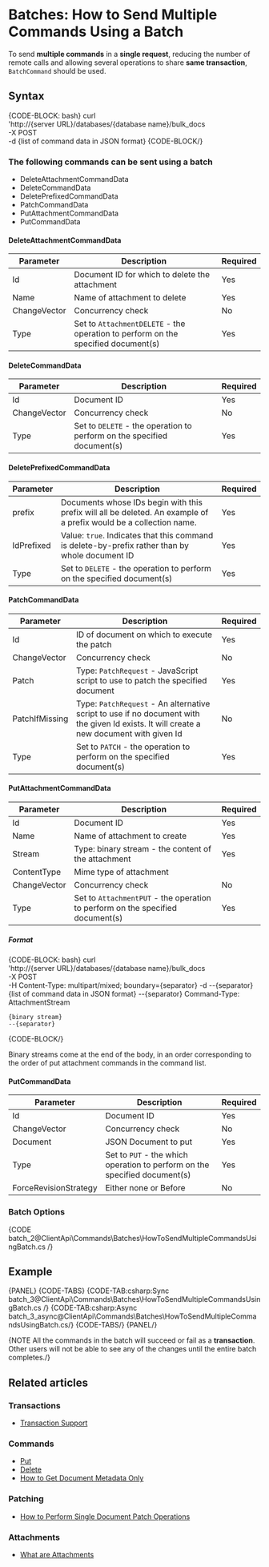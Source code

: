 # Batches: How to Send Multiple Commands Using a Batch

To send **multiple commands** in a **single request**, reducing the number of remote calls and allowing several operations to share **same transaction**, `BatchCommand` should be used.

## Syntax

{CODE-BLOCK: bash}
curl \
    'http://{server URL}/databases/{database name}/bulk_docs \
    -X POST \
    -d {list of command data in JSON format}
{CODE-BLOCK/}

### The following commands can be sent using a batch

* DeleteAttachmentCommandData
* DeleteCommandData
* DeletePrefixedCommandData
* PatchCommandData
* PutAttachmentCommandData
* PutCommandData

#### DeleteAttachmentCommandData

| Parameter | Description | Required |
| - | - | - |
| Id | Document ID for which to delete the attachment | Yes |
| Name | Name of attachment to delete | Yes |
| ChangeVector | Concurrency check | No |
| Type | Set to `AttachmentDELETE` - the operation to perform on the specified document(s) | Yes |

#### DeleteCommandData

| Parameter | Description | Required |
| - | - | - |
| Id | Document ID | Yes |
| ChangeVector | Concurrency check | No |
| Type | Set to `DELETE` - the operation to perform on the specified document(s) | Yes |

#### DeletePrefixedCommandData

| Parameter | Description | Required |
| - | - | - |
| prefix | Documents whose IDs begin with this prefix will all be deleted. An example of a prefix would be a collection name. | Yes |
| IdPrefixed | Value: `true`. Indicates that this command is delete-by-prefix rather than by whole document ID | Yes |
| Type | Set to `DELETE` - the operation to perform on the specified document(s) | Yes |

#### PatchCommandData

| Parameter | Description | Required |
| - | - | - |
| Id | ID of document on which to execute the patch | Yes |
| ChangeVector | Concurrency check | No |
| Patch | Type: `PatchRequest` - JavaScript script to use to patch the specified document | Yes |
| PatchIfMissing | Type: `PatchRequest` - An alternative script to use if no document with the given Id exists. It will create a new document with given Id | No |
| Type | Set to `PATCH` - the operation to perform on the specified document(s) | Yes |

#### PutAttachmentCommandData

| Parameter | Description | Required |
| - | - | - |
| Id | Document ID | Yes |
| Name | Name of attachment to create | Yes |
| Stream | Type: binary stream - the content of the attachment | Yes |
| ContentType | Mime type of attachment |
| ChangeVector | Concurrency check | No |
| Type | Set to `AttachmentPUT` - the operation to perform on the specified document(s) | Yes |

##### Format

{CODE-BLOCK: bash}
curl \
    'http://{server URL}/databases/{database name}/bulk_docs \
    -X POST \
    -H Content-Type: multipart/mixed; boundary={separator}
    -d
    --{separator}
    {list of command data in JSON format}
    --{separator}
    Command-Type: AttachmentStream

    {binary stream}
    --{separator}
{CODE-BLOCK/}

Binary streams come at the end of the body, in an order corresponding to the order of put attachment commands in the command list.

#### PutCommandData

| Parameter | Description | Required |
| - | - | - |
| Id | Document ID | Yes |
| ChangeVector | Concurrency check | No |
| Document | JSON Document to put | Yes |
| Type | Set to `PUT` - the which operation to perform on the specified document(s) | Yes |
| ForceRevisionStrategy | Either none or Before | No |

### Batch Options

{CODE batch_2@ClientApi\Commands\Batches\HowToSendMultipleCommandsUsingBatch.cs /}


## Example

{PANEL}
{CODE-TABS}
{CODE-TAB:csharp:Sync batch_3@ClientApi\Commands\Batches\HowToSendMultipleCommandsUsingBatch.cs /}
{CODE-TAB:csharp:Async batch_3_async@ClientApi\Commands\Batches\HowToSendMultipleCommandsUsingBatch.cs/}
{CODE-TABS/}
{PANEL/}

{NOTE All the commands in the batch will succeed or fail as a **transaction**. Other users will not be able to see any of the changes until the entire batch completes./}

## Related articles

### Transactions

- [Transaction Support](../../../client-api/faq/transaction-support)

### Commands

- [Put](../../../client-api/commands/documents/put)   
- [Delete](../../../client-api/commands/documents/delete)
- [How to Get Document Metadata Only](../../../client-api/commands/documents/how-to/get-document-metadata-only)

### Patching

- [How to Perform Single Document Patch Operations](../../../client-api/operations/patching/single-document)   

### Attachments

- [What are Attachments](../../../client-api/session/attachments/what-are-attachments)
